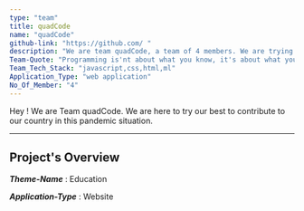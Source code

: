 ```yaml
---
type: "team"                   
title: quadCode
name: "quadCode"
github-link: "https://github.com/ "
description: "We are team quadCode, a team of 4 members. We are trying to contribute to this pandemic situation using our skills and teamwork"
Team-Quote: "Programming is'nt about what you know, it's about what you can figure out"
Team_Tech_Stack: "javascript,css,html,ml"
Application_Type: "web application"
No_Of_Member: "4"
---
```


Hey ! We are Team quadCode. We are here to try our best to contribute to our country in this pandemic situation.

---

## Project's Overview

_**Theme-Name**_ : Education

_**Application-Type**_ : Website

